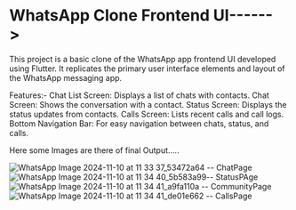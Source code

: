# WhatsApp Clone Frontend UI------>
This project is a basic clone of the WhatsApp app frontend UI developed using Flutter. It replicates the primary user interface elements and layout of the WhatsApp messaging app.

Features:-
Chat List Screen: Displays a list of chats with contacts.
Chat Screen: Shows the conversation with a contact.
Status Screen: Displays the status updates from contacts.
Calls Screen: Lists recent calls and call logs.
Bottom Navigation Bar: For easy navigation between chats, status, and calls.

Here some Images are there of final Output.....

![WhatsApp Image 2024-11-10 at 11 33 37_53472a64](https://github.com/user-attachments/assets/9a0f1ee7-d373-4899-baaf-774bd412fc02) -- ChatPage
![WhatsApp Image 2024-11-10 at 11 34 40_5b583a99](https://github.com/user-attachments/assets/d15ddec1-23e6-471b-9adb-0ab139e3133d)-- StatusPAge
![WhatsApp Image 2024-11-10 at 11 34 41_a9fa110a](https://github.com/user-attachments/assets/ba04e199-28dc-4942-9032-cdfb4f100631) -- CommunityPage
![WhatsApp Image 2024-11-10 at 11 34 41_de01e662](https://github.com/user-attachments/assets/e8c56610-b3a7-4bf6-9219-e80013d0e3d0) -- CallsPage



